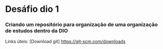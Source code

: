 # Desáfio dio 1
### Criando um repositório para organização de uma organização de estudos dentro da DIO

Links úteis:
[Download git] https://git-scm.com/downloads

